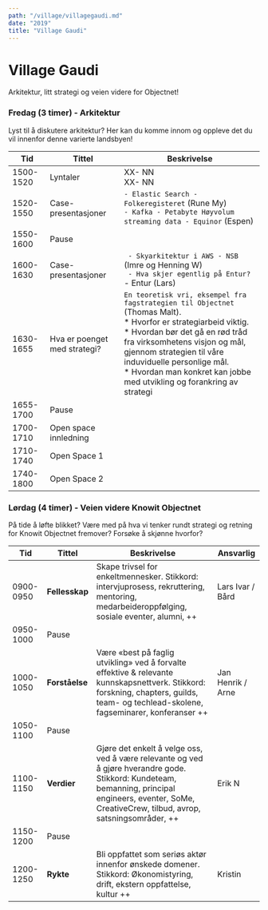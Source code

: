 ```yaml
---
path: "/village/villagegaudi.md"
date: "2019"
title: "Village Gaudi"
---
```

# Village Gaudi

Arkitektur, litt strategi og veien videre for Objectnet!


### Fredag (3 timer) - Arkitektur

Lyst til å diskutere arkitektur? Her kan du komme innom og oppleve det du vil innenfor denne varierte landsbyen!

| Tid | Tittel | Beskrivelse | 
| ------ | ------ | ------ |
| 1500-1520 | Lyntaler | XX- NN <br> XX- NN  |
| 1520-1550 | Case-presentasjoner | `- Elastic Search - Folkeregisteret` (Rune My) <br> `- Kafka - Petabyte Høyvolum streaming data - Equinor` (Espen) |
| 1550-1600 | Pause |
| 1600-1630 | Case-presentasjoner | ` - Skyarkitektur i AWS - NSB` (Imre og Henning W) <br> ` - Hva skjer egentlig på Entur?` - Entur (Lars) <br> |
| 1630-1655 | Hva er poenget med strategi? | `En teoretisk vri, eksempel fra fagstrategien til Objectnet` (Thomas Malt). <br> * Hvorfor er strategiarbeid viktig. <br> * Hvordan bør det gå en rød tråd fra virksomhetens visjon og mål, gjennom strategien til våre induviduelle personlige mål. <br> * Hvordan man konkret kan jobbe med utvikling og forankring av strategi |
| 1655-1700 | Pause |
| 1700-1710 | Open space innledning |
| 1710-1740 | Open Space 1 |
| 1740-1800 | Open Space 2 |

### Lørdag (4 timer) - Veien videre Knowit Objectnet
På tide å løfte blikket? Være med på hva vi tenker rundt strategi og retning for Knowit Objectnet fremover? Forsøke å skjønne hvorfor?

| Tid | Tittel | Beskrivelse | Ansvarlig |
| ------ | ------ | ------ | ------ |
| 0900-0950 | **Fellesskap** | Skape trivsel for enkeltmennesker. Stikkord: intervjuprosess, rekruttering, mentoring, medarbeideroppfølging, sosiale eventer, alumni, ++ | Lars Ivar / Bård |
| 0950-1000 | Pause | | |
| 1000-1050 | **Forståelse** | Være «best på faglig utvikling» ved å forvalte effektive & relevante kunnskapsnettverk. Stikkord: forskning, chapters, guilds, team- og techlead-skolene, fagseminarer, konferanser ++| Jan Henrik / Arne |
| 1050-1100 | Pause | | |
| 1100-1150 | **Verdier** | Gjøre det enkelt å velge oss, ved å være relevante og ved å gjøre hverandre gode. Stikkord: Kundeteam, bemanning, principal engineers, eventer, SoMe, CreativeCrew, tilbud, avrop, satsningsområder, ++ | Erik N |
| 1150-1200 | Pause | | |
| 1200-1250 | **Rykte** | Bli oppfattet som seriøs aktør innenfor ønskede domener. Stikkord: Økonomistyring, drift, ekstern oppfattelse, kultur ++ | Kristin |